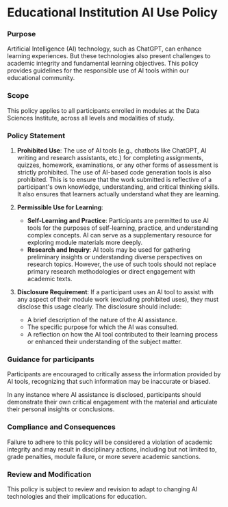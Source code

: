 # **Educational Institution AI Use Policy**

### **Purpose**

Artificial Intelligence (AI) technology, such as ChatGPT, can enhance learning experiences. But these technologies also present challenges to academic integrity and fundamental learning objectives. This policy provides guidelines for the responsible use of AI tools within our educational community.

### **Scope**

This policy applies to all participants enrolled in modules at the Data Sciences Institute, across all levels and modalities of study.

### **Policy Statement**

1. **Prohibited Use**: The use of AI tools (e.g., chatbots like ChatGPT, AI writing and research assistants, etc.) for completing assignments, quizzes, homework, examinations, or any other forms of assessment is strictly prohibited. The use of AI-based code generation tools is also prohibited. This is to ensure that the work submitted is reflective of a participant's own knowledge, understanding, and critical thinking skills. It also ensures that learners actually understand what they are learning.

2. **Permissible Use for Learning**:
   - **Self-Learning and Practice**: Participants are permitted to use AI tools for the purposes of self-learning, practice, and understanding complex concepts. AI can serve as a supplementary resource for exploring module materials more deeply.
   - **Research and Inquiry**: AI tools may be used for gathering preliminary insights or understanding diverse perspectives on research topics. However, the use of such tools should not replace primary research methodologies or direct engagement with academic texts.

3. **Disclosure Requirement**: If a participant uses an AI tool to assist with any aspect of their module work (excluding prohibited uses), they must disclose this usage clearly. The disclosure should include:
   - A brief description of the nature of the AI assistance.
   - The specific purpose for which the AI was consulted.
   - A reflection on how the AI tool contributed to their learning process or enhanced their understanding of the subject matter.

### **Guidance for participants**

Participants are encouraged to critically assess the information provided by AI tools, recognizing that such information may be inaccurate or biased.

In any instance where AI assistance is disclosed, participants should demonstrate their own critical engagement with the material and articulate their personal insights or conclusions.

### **Compliance and Consequences**

Failure to adhere to this policy will be considered a violation of academic integrity and may result in disciplinary actions, including but not limited to, grade penalties, module failure, or more severe academic sanctions.

### **Review and Modification**

This policy is subject to review and revision to adapt to changing AI technologies and their implications for education.
